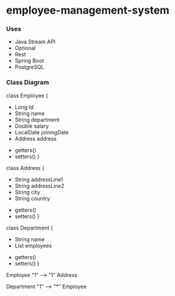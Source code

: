 # employee-management-system

### Uses 
  - Java Stream API
  - Optional
  - Rest
  - Spring Boot
  - PostgreSQL


### Class Diagram

class Employee {
  - Long Id
  - String name
  - String department
  - Double salary
  - LocalDate joiningDate
  - Address address
  + getters()
  + setters()
}

class Address {
  - String addressLine1
  - String addressLine2
  - String city
  - String country
  + getters()
  + setters()
}

class Department {
  - String name
  - List<Employee> employees
  + getters()
  + setters()
}

Employee "1" --> "1" Address

Department "1" --> "*" Employee

